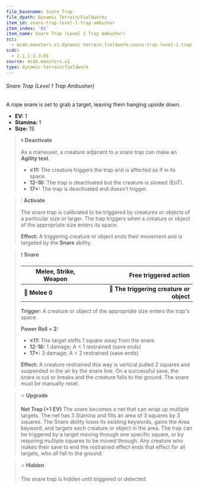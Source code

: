 ```yaml
---
file_basename: Snare Trap
file_dpath: Dynamic Terrain/Fieldworks
item_id: snare-trap-level-1-trap-ambusher
item_index: '01'
item_name: Snare Trap (Level 1 Trap Ambusher)
scc:
  - mcdm.monsters.v1:dynamic-terrain.fieldwork:snare-trap-level-1-trap-ambusher
scdc:
  - 1.1.1:3.3:01
source: mcdm.monsters.v1
type: dynamic-terrain/fieldwork
---
```


###### Snare Trap (Level 1 Trap Ambusher)

A rope snare is set to grab a target, leaving them hanging upside down.

- **EV:** 1
- **Stamina:** 1
- **Size:** 1S

<!-- -->
> 🌀 **Deactivate**
>
> As a maneuver, a creature adjacent to a snare trap can make an **Agility test**.
>
> - **≤11:** The creature triggers the trap and is affected as if in its space.
> - **12-16:** The trap is deactivated but the creature is slowed (EoT).
> - **17+:** The trap is deactivated and doesn't trigger.

<!-- -->
> ❕ **Activate**
>
> The snare trap is calibrated to be triggered by creatures or objects of a particular size or larger. The trap triggers when a creature or object of the appropriate size enters its space.
>
> **Effect:** A triggering creature or object ends their movement and is targeted by the **Snare** ability.

<!-- -->
> ❗️ **Snare**
>
> | **Melee, Strike, Weapon** |                **Free triggered action** |
> | ------------------------- | ---------------------------------------: |
> | **📏 Melee 0**            | **🎯 The triggering creature or object** |
>
> **Trigger:** A creature or object of the appropriate size enters the trap's space.
>
> **Power Roll + 2:**
>
> - **≤11:** The target shifts 1 square away from the snare.
> - **12-16:** 1 damage; A < 1 restrained (save ends)
> - **17+:** 3 damage; A < 2 restrained (save ends)
>
> **Effect:** A creature restrained this way is vertical pulled 2 squares and suspended in the air by the snare line. On a successful save, the snare is cut or breaks and the creature falls to the ground. The snare must be manually reset.

<!-- -->
> ⭐️ **Upgrade**
>
> **Net Trap (+1 EV)** The snare becomes a net that can wrap up multiple targets. The net has 3 Stamina and fills an area of 3 squares by 3 squares. The Snare ability loses its existing keywords, gains the Area keyword, and targets each creature or object in the area. The trap can be triggered by a target moving through one specific square, or by requiring multiple squares to be moved through. Any creature who makes their save to end the restrained effect ends that effect for all targets, who all fall to the ground.

<!-- -->
> ⭐️ **Hidden**
>
> The snare trap is hidden until triggered or detected.
